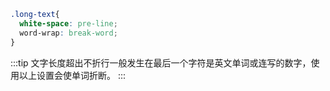 <longText/>

```scss
.long-text{
  white-space: pre-line;
  word-wrap: break-word;
}
```


:::tip
文字长度超出不折行一般发生在最后一个字符是英文单词或连写的数字，使用以上设置会使单词折断。
:::

